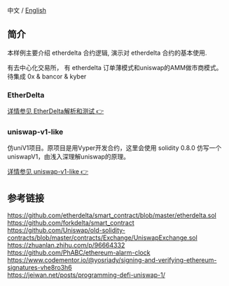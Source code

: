 中文 / [English](https://github.com/Dapp-Learning-DAO/Dapp-Learning/blob/main/basic/13-decentralized-exchange/README.md)
## 简介
本样例主要介绍 etherdelta 合约逻辑, 演示对 etherdelta 合约的基本使用.

有去中心化交易所， 有 etherdelta 订单薄模式和uniswap的AMM做市商模式。
待集成 0x & bancor & kyber

### EtherDelta

[详情参见 EtherDelta解析和测试 :point_right:](./EtherDelta/README.md)

### uniswap-v1-like

仿uniV1项目。原项目是用Vyper开发合约，这里会使用 solidity 0.8.0 仿写一个uniswapV1，由浅入深理解uniswap的原理。

[详情参见 uniswap-v1-like :point_right:](./uniswap-v1-like/README.md)

## 参考链接

https://github.com/etherdelta/smart_contract/blob/master/etherdelta.sol
https://github.com/forkdelta/smart_contract   
https://github.com/Uniswap/old-solidity-contracts/blob/master/contracts/Exchange/UniswapExchange.sol
https://zhuanlan.zhihu.com/p/96664332
https://github.com/PhABC/ethereum-alarm-clock 
https://www.codementor.io/@yosriady/signing-and-verifying-ethereum-signatures-vhe8ro3h6   
https://jeiwan.net/posts/programming-defi-uniswap-1/  

